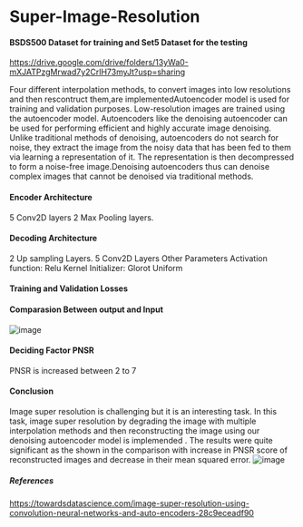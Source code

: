 # Super-Image-Resolution

#### BSDS500 Dataset for training and Set5 Dataset for the testing 
https://drive.google.com/drive/folders/13yWa0-mXJATPzgMrwad7y2CrlH73myJt?usp=sharing

Four different interpolation methods, to convert images into low resolutions and then rescontruct them,are implementedAutoencoder model is used for training and validation purposes. Low-resolution images are trained using the autoencoder model. Autoencoders like the denoising autoencoder can be used for performing efficient and highly accurate image denoising. Unlike traditional methods of denoising, autoencoders do not search for noise, they extract the image from the noisy data that has been fed to them via learning a representation of it. The representation is then decompressed to form a noise-free image.Denoising autoencoders thus can denoise complex images that cannot be denoised via traditional methods.

#### Encoder Architecture
5 Conv2D layers 
2 Max Pooling layers.
#### Decoding Architecture
2 Up sampling Layers.
5 Conv2D Layers
Other Parameters
Activation function: Relu
Kernel Initializer: Glorot Uniform

#### Training and Validation Losses


#### Comparasion Between output and Input 
![image](https://user-images.githubusercontent.com/104934568/175793013-adb6f9ec-6465-48bf-b861-298da531e737.png)

#### Deciding Factor PNSR
PNSR is increased between 2 to 7
#### Conclusion
Image super resolution is challenging but it is an interesting task. In this task, image super resolution by degrading the image with multiple interpolation methods and then reconstructing the image using our denoising autoencoder model is implemended . The results were quite significant as the shown in the comparison with increase in PNSR score of reconstructed images and decrease in their mean squared error.
![image](https://user-images.githubusercontent.com/104934568/175792891-af9ccf90-3c1d-4b54-bdc2-3dbfd6d78b5f.png)

















##### References
https://towardsdatascience.com/image-super-resolution-using-convolution-neural-networks-and-auto-encoders-28c9eceadf90
